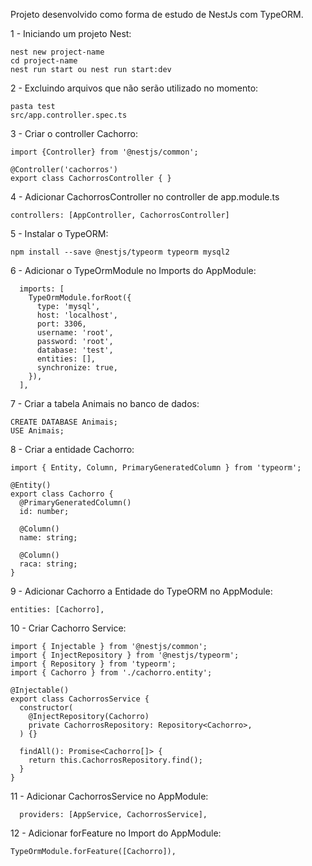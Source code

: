 Projeto desenvolvido como forma de estudo de NestJs com TypeORM.

1 - Iniciando um projeto Nest:
```
nest new project-name
cd project-name
nest run start ou nest run start:dev
```

2 - Excluindo arquivos que não serão utilizado no momento:
```
pasta test
src/app.controller.spec.ts
```

3 - Criar o controller Cachorro:
```
import {Controller} from '@nestjs/common';

@Controller('cachorros')
export class CachorrosController { }
```

4 - Adicionar CachorrosController no controller de app.module.ts
```
controllers: [AppController, CachorrosController]
```

5 - Instalar o TypeORM:
```
npm install --save @nestjs/typeorm typeorm mysql2
```

6 - Adicionar o TypeOrmModule no Imports do AppModule:
```
  imports: [
    TypeOrmModule.forRoot({
      type: 'mysql',
      host: 'localhost',
      port: 3306,
      username: 'root',
      password: 'root',
      database: 'test',
      entities: [],
      synchronize: true,
    }),
  ],
```

7 - Criar a tabela Animais no banco de dados:
```
CREATE DATABASE Animais;
USE Animais;
```

8 - Criar a entidade Cachorro:
```
import { Entity, Column, PrimaryGeneratedColumn } from 'typeorm';

@Entity()
export class Cachorro {
  @PrimaryGeneratedColumn()
  id: number;

  @Column()
  name: string;

  @Column()
  raca: string;
}
```

9 - Adicionar Cachorro a Entidade do TypeORM no AppModule:
```
entities: [Cachorro],
```

10 - Criar Cachorro Service:
```
import { Injectable } from '@nestjs/common';
import { InjectRepository } from '@nestjs/typeorm';
import { Repository } from 'typeorm';
import { Cachorro } from './cachorro.entity';

@Injectable()
export class CachorrosService {
  constructor(
    @InjectRepository(Cachorro)
    private CachorrosRepository: Repository<Cachorro>,
  ) {}

  findAll(): Promise<Cachorro[]> {
    return this.CachorrosRepository.find();
  }
}
```

11 - Adicionar CachorrosService no AppModule:
```
  providers: [AppService, CachorrosService],
```

12 - Adicionar forFeature no Import do AppModule:
```
TypeOrmModule.forFeature([Cachorro]),
```